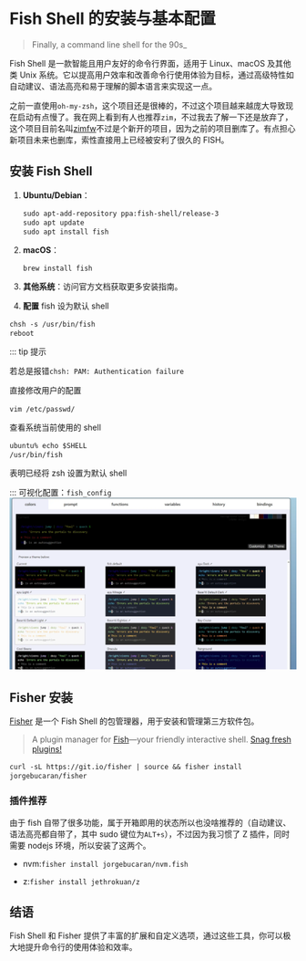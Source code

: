 # Fish Shell 的安装与基本配置

> Finally, a command line shell for the 90s\_

Fish Shell 是一款智能且用户友好的命令行界面，适用于 Linux、macOS 及其他类 Unix 系统。它以提高用户效率和改善命令行使用体验为目标，通过高级特性如自动建议、语法高亮和易于理解的脚本语言来实现这一点。

之前一直使用`oh-my-zsh`，这个项目还是很棒的，不过这个项目越来越庞大导致现在启动有点慢了。我在网上看到有人也推荐`zim`，不过我去了解一下还是放弃了，这个项目目前名叫[zimfw](https://github.com/zimfw/zimfw)不过是个新开的项目，因为之前的项目删库了。有点担心新项目未来也删库，索性直接用上已经被安利了很久的 FISH。

## 安装 Fish Shell

1. **Ubuntu/Debian**：

   ```shell
   sudo apt-add-repository ppa:fish-shell/release-3
   sudo apt update
   sudo apt install fish
   ```

2. **macOS**：

   ```shell
   brew install fish
   ```

3. **其他系统**：访问官方文档获取更多安装指南。

4. **配置**
   fish 设为默认 shell

```shell
chsh -s /usr/bin/fish
reboot
```

::: tip 提示

若总是报错`chsh: PAM: Authentication failure`

直接修改用户的配置

`vim /etc/passwd/`

查看系统当前使用的 shell

```shell
ubuntu% echo $SHELL
/usr/bin/fish
```

表明已经将 zsh 设置为默认 shell

:::
可视化配置：`fish_config`
![f1](./image/f1.webp)

## Fisher 安装

[Fisher](https://github.com/jorgebucaran/fisher) 是一个 Fish Shell 的包管理器，用于安装和管理第三方软件包。

> A plugin manager for [Fish](https://fishshell.com/)—your friendly interactive shell. [Snag fresh plugins!](https://github.com/jorgebucaran/awsm.fish#readme)

```shell
curl -sL https://git.io/fisher | source && fisher install jorgebucaran/fisher
```

### 插件推荐

由于 fish 自带了很多功能，属于开箱即用的状态所以也没啥推荐的（自动建议、语法高亮都自带了，其中 sudo 键位为`ALT+s`），不过因为我习惯了 Z 插件，同时需要 nodejs 环境，所以安装了这两个。

- nvm:`fisher install jorgebucaran/nvm.fish`

- z:`fisher install jethrokuan/z`

## 结语

Fish Shell 和 Fisher 提供了丰富的扩展和自定义选项，通过这些工具，你可以极大地提升命令行的使用体验和效率。

